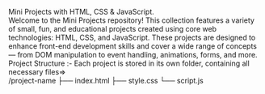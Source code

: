 Mini Projects with HTML, CSS & JavaScript.<br>
Welcome to the Mini Projects repository! This collection features a variety of small, fun, and educational projects created using core web technologies: HTML, CSS, and JavaScript. These projects are designed to enhance front-end development skills and cover a wide range of concepts — from DOM manipulation to event handling, animations, forms, and more.<br>
Project Structure :- Each project is stored in its own folder, containing all necessary files=><br>
/project-name
  ├── index.html
  ├── style.css
  └── script.js
